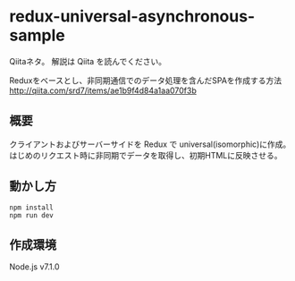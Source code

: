 # redux-universal-asynchronous-sample

Qiitaネタ。
解説は Qiita を読んでください。

Reduxをベースとし、非同期通信でのデータ処理を含んだSPAを作成する方法  
http://qiita.com/srd7/items/ae1b9f4d84a1aa070f3b

## 概要
クライアントおよびサーバーサイドを Redux で universal(isomorphic)に作成。
はじめのリクエスト時に非同期でデータを取得し、初期HTMLに反映させる。

## 動かし方

```
npm install
npm run dev
```

## 作成環境
Node.js v7.1.0
